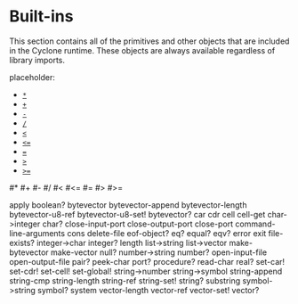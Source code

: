 # Built-ins

This section contains all of the primitives and other objects that are included in the Cyclone runtime. These objects are always available regardless of library imports.

placeholder:
- [`*`](#)
- [`+`](#-2)
- [`-`](#-3)
- [`/`](#-4)
- [`<`](#-5)
- [`<=`](#-6)
- [`=`](#-7)
- [`>`](#-8)
- [`>=`](#-9)

#*
#+
#-
#/
#<
#<=
#=
#>
#>=

apply
boolean?
bytevector
bytevector-append
bytevector-length
bytevector-u8-ref
bytevector-u8-set!
bytevector?
car
cdr
cell
cell-get
char->integer
char?
close-input-port
close-output-port
close-port
command-line-arguments
cons
delete-file
eof-object?
eq?
equal?
eqv?
error
exit
file-exists?
integer->char
integer?
length
list->string
list->vector
make-bytevector
make-vector
null?
number->string
number?
open-input-file
open-output-file
pair?
peek-char
port?
procedure?
read-char
real?
set-car!
set-cdr!
set-cell!
set-global!
string->number
string->symbol
string-append
string-cmp
string-length
string-ref
string-set!
string?
substring
symbol->string
symbol?
system
vector-length
vector-ref
vector-set!
vector?
